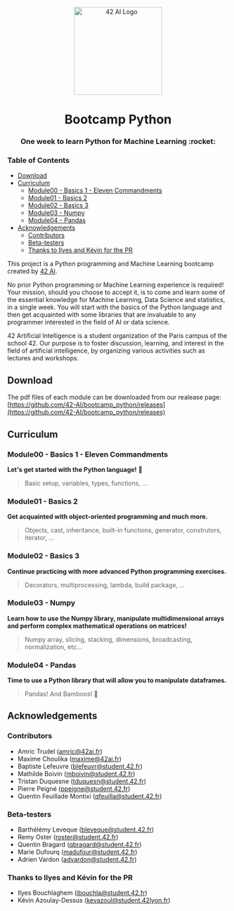 <p align="center">
  <img src="assets/42ai_logo.png" width="200" alt="42 AI Logo" />
</p>

<h1 align="center">
  Bootcamp Python
</h1>
<h3 align="center">
  One week to learn Python for Machine Learning :rocket:
</h3>


### Table of Contents

- [Download](#download)
- [Curriculum](#curriculum)
  - [Module00 - Basics 1 - Eleven Commandments](#module00---basics-1---eleven-commandments)
  - [Module01 - Basics 2](#module01---basics-2)
  - [Module02 - Basics 3](#module02---basics-3)
  - [Module03 - Numpy](#module03---numpy)
  - [Module04 - Pandas](#module04---pandas)
- [Acknowledgements](#acknowledgements)
  - [Contributors](#contributors)
  - [Beta-testers](#beta-testers)
  - [Thanks to Ilyes and Kévin for the PR](#thanks-to-ilyes-and-kévin-for-the-pr)

This project is a Python programming and Machine Learning bootcamp created by [42 AI](http://www.42ai.fr).

No prior Python programming or Machine Learning experience is required! Your mission, should you choose to accept it, is to come and learn some of the essential knowledge for Machine Learning, Data Science and statistics, in a single week. You will start with the basics of the Python language and then get acquainted with some libraries that are invaluable to any programmer interested in the field of AI or data science.

42 Artificial Intelligence is a student organization of the Paris campus of the school 42. Our purpose is to foster discussion, learning, and interest in the field of artificial intelligence, by organizing various activities such as lectures and workshops.

## Download

The pdf files of each module can be downloaded from our realease page:
[https://github.com/42-AI/bootcamp_python/releases](https://github.com/42-AI/bootcamp_python/releases)

## Curriculum

### Module00 - Basics 1 - Eleven Commandments
**Let's get started with the Python language!** :snake:
> Basic setup, variables, types, functions, ...

### Module01 - Basics 2
**Get acquainted with object-oriented programming and much more.**
> Objects, cast, inheritance, built-in functions, generator, construtors, iterator, ...

### Module02 - Basics 3
**Continue practicing with more advanced Python programming exercises.**
> Decorators, multiprocessing, lambda, build package, ...

### Module03 - Numpy
**Learn how to use the Numpy library, manipulate multidimensional arrays and perform complex mathematical operations on matrices!**
> Numpy array, slicing, stacking, dimensions, broadcasting, normalization, etc...

### Module04 - Pandas
**Time to use a Python library that will allow you to manipulate dataframes.**
> Pandas! And Bamboos! :panda_face:

## Acknowledgements

### Contributors

* Amric Trudel (amric@42ai.fr)
* Maxime Choulika (maxime@42ai.fr)
* Baptiste Lefeuvre (blefeuvr@student.42.fr)
* Mathilde Boivin (mboivin@student.42.fr)
* Tristan Duquesne (tduquesn@student.42.fr)
* Pierre Peigné (ppeigne@student.42.fr)
* Quentin Feuillade Montixi (qfeuilla@student.42.fr)

### Beta-testers

* Barthélémy Leveque (bleveque@student.42.fr)
* Remy Oster (roster@student.42.fr)
* Quentin Bragard (qbragard@student.42.fr)
* Marie Dufourq (madufour@student.42.fr)
* Adrien Vardon (advardon@student.42.fr)

### Thanks to Ilyes and Kévin for the PR

* Ilyes Bouchlaghem (ibouchla@student.42.fr)
* Kévin Azoulay-Dessus (kevazoul@student.42lyon.fr)